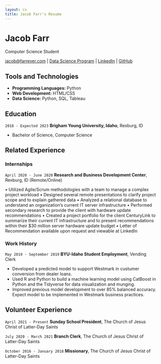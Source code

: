 ```yaml
---
layout: cv
title: Jacob Farr's Resume
---
```

# Jacob Farr
Computer Science Student

<div id="webaddress">
<a href="jacob@farrever.com">jacob@farrever.com</a>
| <a href="https://byuidatascience.github.io/development.html">Data Science Program</a>
| <a href="https://www.linkedin.com/in/jacobfarr/">LinkedIn</a>
| <a href="https://github.com/Morthais">GitHub</a>
</div>

<!-- https://www.monique.tech/the-art-of-markdown -->

## Tools and Technologies
- __Programming Languages:__ Python
- __Web Development:__ HTML/CSS
- __Data Science:__ Python, SQL, Tableau

## Education

`2018 - Expected 2023`
__Brigham Young University, Idaho__, Rexburg, ID

- Bachelor of Science, Computer Science


## Related Experience

### Internships

`April 2020 - June 2020`
__Research and Business Development Center__, Rexburg, ID (Remote/Online)

•	Utilized Agile/Scrum methodologies with a team to manage a complex project workload
•	Designed several remote presentations to clarify project scope and to explain gathered data
•	Analyzed a relational database to understand an organization’s current IT server infrastructure
•	Performed secondary research to provide the client with hardware update recommendations
•	Created a project portfolio for the client CenturyLink to summarize their current IT infrastructure and to present recommendations within their $30 million server hardware update budget
•	Letter of Recommendation available upon request and viewable at LinkedIn


### Work History

`May 2019 - September 2019`
__BYU-Idaho Student Employment__, Vending Clerk

- Developed a predicted model to support Westmark in custumer conversion from dealer loans.
- Used R and Python to build a machine learning model using CatBoost in Python and the Tidyverse for data visualization and munging. 
- Improved previous model development to over 85% balanced accuracy. Expect model to be implemented in Westmark business practices.

## Volunteer Experience

`April 2021 - Present`
__Sunday School President__, The Church of Jesus Christ of Latter-Day Saints


`July 2020 - March 2021`
__Branch Clerk__, The Church of Jesus Christ of Latter-Day Saints

`October 2016 - January 2018`
__Missionary__, The Church of Jesus Christ of Latter-Day Saints



<!-- ### Footer

Last updated: May 2013 -->


